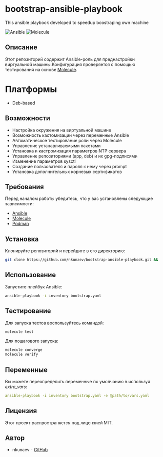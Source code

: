# bootstrap-ansible-playbook
This ansible playbook developed to speedup boostraping own machine

![Ansible](https://img.shields.io/badge/ansible-role-blue.svg)
![Molecule](https://img.shields.io/badge/molecule-testing-green.svg)

## Описание
Этот репозиторий содержит Ansible-роль для преднастройки виртуальной машины.Конфигурация проверяется с помощью тестирования на основе [Molecule](https://molecule.readthedocs.io/).

# Платформы
- Deb-based

## Возможности
- Настройка окружения на виртуальной машине
- Возможность кастомизации через переменные Ansible
- Автоматическое тестирование роли через Molecule
- Управление устанавливаемыми пакетами
- Установка и кастромизация параметров NTP сервера
- Управление репозиториями (app, deb) и их gpg-подписями
- Изменение параметров sysctl
- Создание пользователя и пароля к нему через prompt
- Установка дополнительных корневых сертификатов

## Требования
Перед началом работы убедитесь, что у вас установлены следующие зависимости:
- [Ansible](https://docs.ansible.com/ansible/latest/installation_guide/intro_installation.html)
- [Molecule](https://molecule.readthedocs.io/en/latest/installation.html)
- [Podman](https://podman.io/docs/installation)

## Установка
Клонируйте репозиторий и перейдите в его директорию:  
```sh
git clone https://github.com/nkunaev/bootstrap-ansible-playbook.git && cd bootstrap-ansible-playbook
```  

## Использование

Запустите плейбук Ansible:
```sh
ansible-playbook -i inventory bootstrap.yaml
```
## Тестирование
Для запуска тестов воспользуйтесь командой:
```sh
molecule test
```
Для пошагового запуска:
```sh
molecule converge
molecule verify
```
## Переменные
Вы можете переопределить переменные по умолчанию в используя *extra_vars*:  
```yaml
ansible-playbook -i inventory bootstrap.yaml -e @path/to/vars.yaml
```

## Лицензия
Этот проект распространяется под лицензией MIT.
## Автор
- nkunaev - [GitHub](https://github.com/nkunaev)
